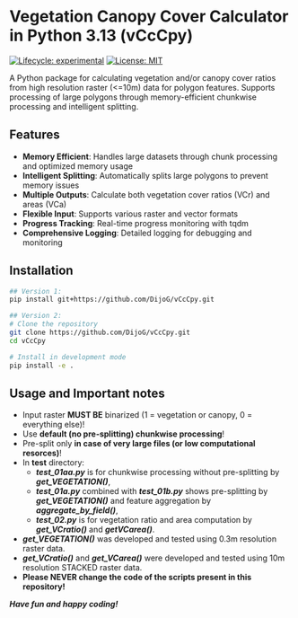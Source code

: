 # Vegetation Canopy Cover Calculator in Python 3.13 (vCcCpy)

[![Lifecycle: experimental](https://img.shields.io/badge/lifecycle-experimental-orange.svg)](https://lifecycle.r-lib.org/articles/stages.html#experimental)
[![License: MIT](https://img.shields.io/badge/License-MIT-yellow.svg)](https://opensource.org/licenses/MIT)

A Python package for calculating vegetation and/or canopy cover ratios from high resolution raster (<=10m) data for polygon features. Supports processing of large polygons through memory-efficient chunkwise processing and intelligent splitting.

## Features

- **Memory Efficient**: Handles large datasets through chunk processing and optimized memory usage
- **Intelligent Splitting**: Automatically splits large polygons to prevent memory issues
- **Multiple Outputs**: Calculate both vegetation cover ratios (VCr) and areas (VCa)
- **Flexible Input**: Supports various raster and vector formats
- **Progress Tracking**: Real-time progress monitoring with tqdm
- **Comprehensive Logging**: Detailed logging for debugging and monitoring

## Installation

```bash
## Version 1:
pip install git+https://github.com/DijoG/vCcCpy.git

## Version 2:
# Clone the repository
git clone https://github.com/DijoG/vCcCpy.git
cd vCcCpy

# Install in development mode
pip install -e .
```

## Usage and Important notes

- Input raster **MUST BE** binarized (1 = vegetation or canopy, 0 = everything else)!
- Use **default (no pre-splitting) chunkwise processing**!
- Pre-split only **in case of very large files (or low computational resorces)**! 
- In **test** directory: 
    - ***test_01aa.py*** is for chunkwise processing without pre-splitting by ***get_VEGETATION()***,
    - ***test_01a.py*** combined with ***test_01b.py*** shows pre-splitting by ***get_VEGETATION()*** and feature aggregation by ***aggregate_by_field()***,
    - ***test_02.py*** is for vegetation ratio and area computation by ***get_VCratio()*** and ***getVCarea()***.
- ***get_VEGETATION()*** was developed and tested using 0.3m resolution raster data.
- ***get_VCratio()*** and ***get_VCarea()*** were developed and tested using 10m resolution STACKED raster data.
- **Please NEVER change the code of the scripts present in this repository!**

***Have fun and happy coding!***
